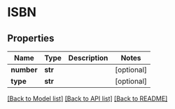 # ISBN

## Properties
Name | Type | Description | Notes
------------ | ------------- | ------------- | -------------
**number** | **str** |  | [optional] 
**type** | **str** |  | [optional] 

[[Back to Model list]](../README.md#documentation-for-models) [[Back to API list]](../README.md#documentation-for-api-endpoints) [[Back to README]](../README.md)

